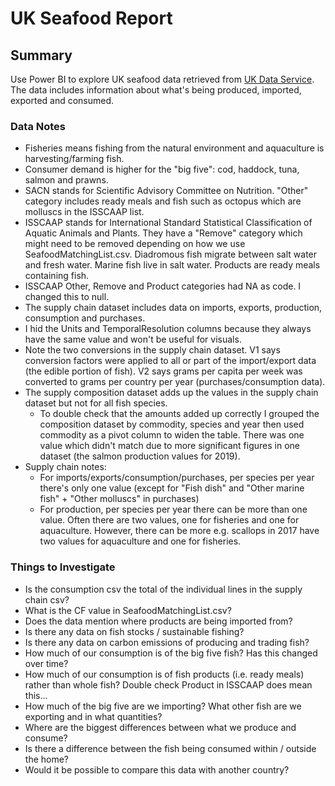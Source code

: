 # UK Seafood Report

## Summary 
Use Power BI to explore UK seafood data retrieved from [UK Data Service](https://reshare.ukdataservice.ac.uk/856955/). The data includes information about what's being produced, imported, exported and consumed. 

### Data Notes
- Fisheries means fishing from the natural environment and aquaculture is harvesting/farming fish.
- Consumer demand is higher for the "big five": cod, haddock, tuna, salmon and prawns.
- SACN stands for Scientific Advisory Committee on Nutrition. "Other" category includes ready meals and fish such as octopus which are molluscs in the ISSCAAP list.
- ISSCAAP stands for International Standard Statistical Classification of Aquatic Animals and Plants. They have a "Remove" category which might need to be removed depending on how we use SeafoodMatchingList.csv. Diadromous fish migrate between salt water and fresh water. Marine fish live in salt water. Products are ready meals containing fish.
- ISSCAAP Other, Remove and Product categories had NA as code. I changed this to null.
- The supply chain dataset includes data on imports, exports, production, consumption and purchases.
- I hid the Units and TemporalResolution columns because they always have the same value and won't be useful for visuals.
- Note the two conversions in the supply chain dataset. V1 says conversion factors were applied to all or part of the import/export data (the edible portion of fish). V2 says grams per capita per week was converted to grams per country per year (purchases/consumption data).
- The supply composition dataset adds up the values in the supply chain dataset but not for all fish species.
  - To double check that the amounts added up correctly I grouped the composition dataset by commodity, species and year then used commodity as a pivot column to widen the table. There was one value which didn't match due to more significant figures in one dataset (the salmon production values for 2019). 
- Supply chain notes:
  - For imports/exports/consumption/purchases, per species per year there's only one value (except for "Fish dish" and "Other marine fish" + "Other molluscs" in purchases)
  - For production, per species per year there can be more than one value. Often there are two values, one for fisheries and one for aquaculture. However, there can be more e.g. scallops in 2017 have two values for aquaculture and one for fisheries. 

### Things to Investigate
- Is the consumption csv the total of the individual lines in the supply chain csv?
- What is the CF value in SeafoodMatchingList.csv?
- Does the data mention where products are being imported from?
- Is there any data on fish stocks / sustainable fishing?
- Is there any data on carbon emissions of producing and trading fish?
- How much of our consumption is of the big five fish? Has this changed over time?
- How much of our consumption is of fish products (i.e. ready meals) rather than whole fish? Double check Product in ISSCAAP does mean this...
- How much of the big five are we importing? What other fish are we exporting and in what quantities?
- Where are the biggest differences between what we produce and consume?
- Is there a difference between the fish being consumed within / outside the home?
- Would it be possible to compare this data with another country?
